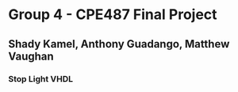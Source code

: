 # Group 4 - CPE487 Final Project
## Shady Kamel, Anthony Guadango, Matthew Vaughan
### Stop Light VHDL
